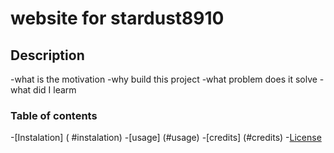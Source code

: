 # website for stardust8910

## Description

-what is the motivation
-why build this project
-what problem does it solve
-what did I learm

### Table of contents

-[Instalation] ( #instalation)
-[usage] (#usage)
-[credits] (#credits)
-[License](#license)
